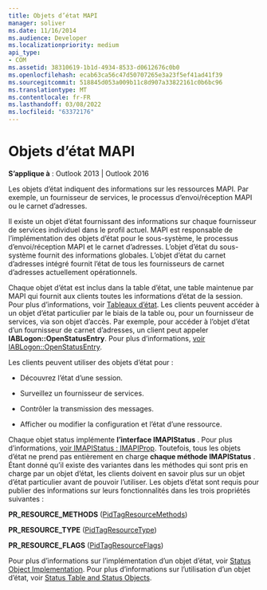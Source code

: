 ```yaml
---
title: Objets d’état MAPI
manager: soliver
ms.date: 11/16/2014
ms.audience: Developer
ms.localizationpriority: medium
api_type:
- COM
ms.assetid: 38310619-1b1d-4934-8533-d0612676c0b0
ms.openlocfilehash: ecab63ca56c47d50707265e3a23f5ef41ad41f39
ms.sourcegitcommit: 518845d053a009b11c8d907a33822161c0b6bc96
ms.translationtype: MT
ms.contentlocale: fr-FR
ms.lasthandoff: 03/08/2022
ms.locfileid: "63372176"
---
```

# <a name="mapi-status-objects"></a>Objets d’état MAPI

  
  
**S’applique à** : Outlook 2013 | Outlook 2016 
  
Les objets d’état indiquent des informations sur les ressources MAPI. Par exemple, un fournisseur de services, le processus d’envoi/réception MAPI ou le carnet d’adresses.
  
Il existe un objet d’état fournissant des informations sur chaque fournisseur de services individuel dans le profil actuel. MAPI est responsable de l’implémentation des objets d’état pour le sous-système, le processus d’envoi/réception MAPI et le carnet d’adresses. L’objet d’état du sous-système fournit des informations globales. L’objet d’état du carnet d’adresses intégré fournit l’état de tous les fournisseurs de carnet d’adresses actuellement opérationnels.
  
Chaque objet d’état est inclus dans la table d’état, une table maintenue par MAPI qui fournit aux clients toutes les informations d’état de la session. Pour plus d’informations, voir [Tableaux d’état](status-tables.md). Les clients peuvent accéder à un objet d’état particulier par le biais de la table ou, pour un fournisseur de services, via son objet d’accès. Par exemple, pour accéder à l’objet d’état d’un fournisseur de carnet d’adresses, un client peut appeler **IABLogon::OpenStatusEntry**. Pour plus d’informations, [voir IABLogon::OpenStatusEntry](iablogon-openstatusentry.md).
  
Les clients peuvent utiliser des objets d’état pour :
  
- Découvrez l’état d’une session.
    
- Surveillez un fournisseur de services.
    
- Contrôler la transmission des messages.
    
- Afficher ou modifier la configuration et l’état d’une ressource.
    
Chaque objet status implémente **l’interface IMAPIStatus** . Pour plus d’informations, [voir IMAPIStatus : IMAPIProp](imapistatusimapiprop.md). Toutefois, tous les objets d’état ne prend pas entièrement en charge **chaque méthode IMAPIStatus** . Étant donné qu’il existe des variantes dans les méthodes qui sont pris en charge par un objet d’état, les clients doivent en savoir plus sur un objet d’état particulier avant de pouvoir l’utiliser. Les objets d’état sont requis pour publier des informations sur leurs fonctionnalités dans les trois propriétés suivantes : 
  
 **PR_RESOURCE_METHODS** ([PidTagResourceMethods](pidtagresourcemethods-canonical-property.md)) 
  
 **PR_RESOURCE_TYPE** ([PidTagResourceType](pidtagresourcetype-canonical-property.md)) 
  
 **PR_RESOURCE_FLAGS** ([PidTagResourceFlags](pidtagresourceflags-canonical-property.md)) 
  
Pour plus d’informations sur l’implémentation d’un objet d’état, voir [Status Object Implementation](status-object-implementation.md). Pour plus d’informations sur l’utilisation d’un objet d’état, voir [Status Table and Status Objects](status-table-and-status-objects.md).
  

